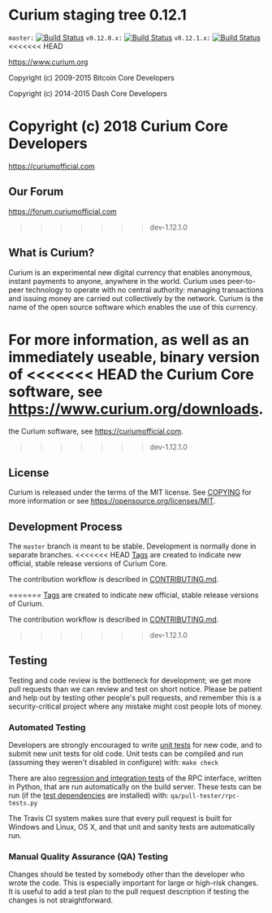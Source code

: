 Curium staging tree 0.12.1
===============================

`master:` [![Build Status](https://travis-ci.org/curiumpay/curium.svg?branch=master)](https://travis-ci.org/curiumpay/curium) `v0.12.0.x:` [![Build Status](https://travis-ci.org/curiumpay/curium.svg?branch=v0.12.0.x)](https://travis-ci.org/curiumpay/curium/branches) `v0.12.1.x:` [![Build Status](https://travis-ci.org/curiumpay/curium.svg?branch=v0.12.1.x)](https://travis-ci.org/curiumpay/curium/branches)
<<<<<<< HEAD

https://www.curium.org

Copyright (c) 2009-2015 Bitcoin Core Developers

Copyright (c) 2014-2015 Dash Core Developers

Copyright (c) 2018 Curium Core Developers
=======

https://curiumofficial.com

Our Forum
----------
https://forum.curiumofficial.com
>>>>>>> dev-1.12.1.0

What is Curium?
----------------

Curium is an experimental new digital currency that enables anonymous, instant
payments to anyone, anywhere in the world. Curium uses peer-to-peer technology
to operate with no central authority: managing transactions and issuing money
are carried out collectively by the network. Curium is the name of the open
source software which enables the use of this currency.

For more information, as well as an immediately useable, binary version of
<<<<<<< HEAD
the Curium Core software, see https://www.curium.org/downloads.
=======
the Curium software, see https://curiumofficial.com.
>>>>>>> dev-1.12.1.0


License
-------

Curium is released under the terms of the MIT license. See [COPYING](COPYING) for more
information or see https://opensource.org/licenses/MIT.

Development Process
-------------------

The `master` branch is meant to be stable. Development is normally done in separate branches.
<<<<<<< HEAD
[Tags](https://github.com/curiumpay/curium/tags) are created to indicate new official,
stable release versions of Curium Core.

The contribution workflow is described in [CONTRIBUTING.md](https://github.com/curiumpay/curium/blob/v0.12.1.x/CONTRIBUTING.md).

=======
[Tags](https://github.com/curiumofficial/curiumofficial/tags) are created to indicate new official,
stable release versions of Curium.

The contribution workflow is described in [CONTRIBUTING.md](CONTRIBUTING.md).
>>>>>>> dev-1.12.1.0

Testing
-------

Testing and code review is the bottleneck for development; we get more pull
requests than we can review and test on short notice. Please be patient and help out by testing
other people's pull requests, and remember this is a security-critical project where any mistake might cost people
lots of money.

### Automated Testing

Developers are strongly encouraged to write [unit tests](/doc/unit-tests.md) for new code, and to
submit new unit tests for old code. Unit tests can be compiled and run
(assuming they weren't disabled in configure) with: `make check`

There are also [regression and integration tests](/qa) of the RPC interface, written
in Python, that are run automatically on the build server.
These tests can be run (if the [test dependencies](/qa) are installed) with: `qa/pull-tester/rpc-tests.py`

The Travis CI system makes sure that every pull request is built for Windows
and Linux, OS X, and that unit and sanity tests are automatically run.

### Manual Quality Assurance (QA) Testing

Changes should be tested by somebody other than the developer who wrote the
code. This is especially important for large or high-risk changes. It is useful
to add a test plan to the pull request description if testing the changes is
not straightforward.

